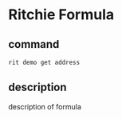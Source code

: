 # Ritchie Formula

## command

```bash
rit demo get address
```

## description

description of formula

